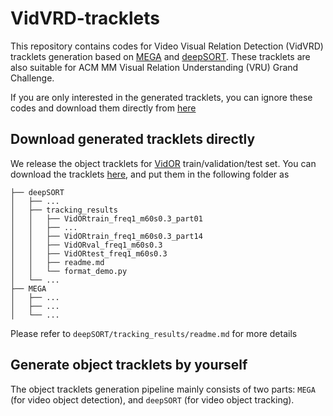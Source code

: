 
# VidVRD-tracklets
This repository contains codes for Video Visual Relation Detection (VidVRD) tracklets generation based on [MEGA](https://github.com/Scalsol/mega.pytorch) and [deepSORT](https://github.com/nwojke/deep_sort). These tracklets are also suitable for ACM MM Visual Relation Understanding (VRU) Grand Challenge. 

If you are only interested in the generated tracklets, ​you can ignore these codes and download them directly from [here](https://drive.google.com/drive/folders/1wWkzHlhYcZPQR4fUMTTJEn2SVVnhGFch?usp=sharing)


## Download generated tracklets directly
We release the object tracklets for [VidOR](https://xdshang.github.io/docs/vidor.html) train/validation/test set. You can download the tracklets [here](https://drive.google.com/drive/folders/1wWkzHlhYcZPQR4fUMTTJEn2SVVnhGFch?usp=sharing), and put them in the following folder as 

```
├── deepSORT
│   ├── ...
│   ├── tracking_results
│   │   ├── VidORtrain_freq1_m60s0.3_part01
│   │   ├── ...
│   │   ├── VidORtrain_freq1_m60s0.3_part14
│   │   ├── VidORval_freq1_m60s0.3
│   │   ├── VidORtest_freq1_m60s0.3
│   │   ├── readme.md
│   │   └── format_demo.py
│   └── ...
├── MEGA
│   ├── ... 
│   ├── ...
│   └── ...
```
Please refer to `deepSORT/tracking_results/readme.md` for more details


## Generate object tracklets by yourself

The object tracklets generation pipeline mainly consists of two parts: ``MEGA`` (for video object detection), and ``deepSORT`` (for video object tracking). 